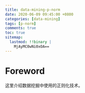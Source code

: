 ```yaml
---
title: data-mining-p-norm
date: 2020-06-09 09:45:00 +0800
categories: [data-mining]
tags: [p-norm]
comments: true
toc: true
sitemap:
  lastmod: !!binary |
    MjAyMC0wNi0xOA==
---
```


# Foreword

这里介绍数据挖掘中使用的正则化技术。